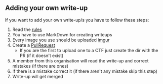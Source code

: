 ## Adding your own write-up
If you want to add your own write-up/s you have to follow these steps: <br>
 1. Read the [rules](./rules.md)
 2. You have to use MarkDown for creating writeups
 3. Every image you use should be uploaded [imgur](https://imgur.com/)
 4. Create a [PullRequest](https://github.com/T3n4ci0us/writeups/pulls)
    - If you are the first to upload one to a CTF just create the dir with the PR (if it doesn't exist)
 5. A member from this organisation will read the write-up and correct mistakes (if there are ones)
 6. If there is a mistake correct it (if there aren't any mistake skip this step)
 7. Write-up will get merged
